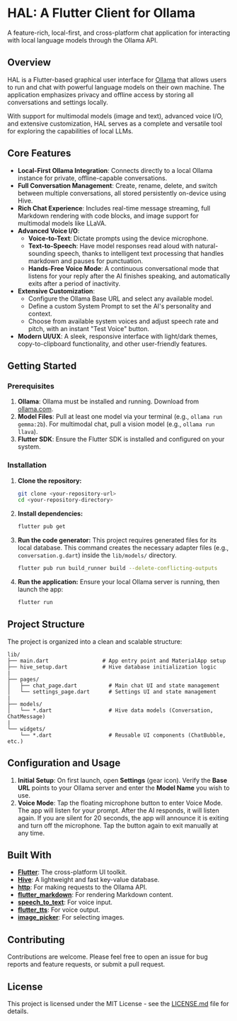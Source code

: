 # HAL: A Flutter Client for Ollama

A feature-rich, local-first, and cross-platform chat application for interacting with local language models through the Ollama API.

## Overview

HAL is a Flutter-based graphical user interface for [Ollama](https://ollama.com/) that allows users to run and chat with powerful language models on their own machine. The application emphasizes privacy and offline access by storing all conversations and settings locally.

With support for multimodal models (image and text), advanced voice I/O, and extensive customization, HAL serves as a complete and versatile tool for exploring the capabilities of local LLMs.

## Core Features

  - **Local-First Ollama Integration**: Connects directly to a local Ollama instance for private, offline-capable conversations.
  - **Full Conversation Management**: Create, rename, delete, and switch between multiple conversations, all stored persistently on-device using Hive.
  - **Rich Chat Experience**: Includes real-time message streaming, full Markdown rendering with code blocks, and image support for multimodal models like LLaVA.
  - **Advanced Voice I/O**:
      - **Voice-to-Text**: Dictate prompts using the device microphone.
      - **Text-to-Speech**: Have model responses read aloud with natural-sounding speech, thanks to intelligent text processing that handles markdown and pauses for punctuation.
      - **Hands-Free Voice Mode**: A continuous conversational mode that listens for your reply after the AI finishes speaking, and automatically exits after a period of inactivity.
  - **Extensive Customization**:
      - Configure the Ollama Base URL and select any available model.
      - Define a custom System Prompt to set the AI's personality and context.
      - Choose from available system voices and adjust speech rate and pitch, with an instant "Test Voice" button.
  - **Modern UI/UX**: A sleek, responsive interface with light/dark themes, copy-to-clipboard functionality, and other user-friendly features.

## Getting Started

### Prerequisites

1.  **Ollama**: Ollama must be installed and running. Download from [ollama.com](https://ollama.com/).
2.  **Model Files**: Pull at least one model via your terminal (e.g., `ollama run gemma:2b`). For multimodal chat, pull a vision model (e.g., `ollama run llava`).
3.  **Flutter SDK**: Ensure the Flutter SDK is installed and configured on your system.

### Installation

1.  **Clone the repository:**
    ```bash
    git clone <your-repository-url>
    cd <your-repository-directory>
    ```
2.  **Install dependencies:**
    ```bash
    flutter pub get
    ```
3.  **Run the code generator:**
    This project requires generated files for its local database. This command creates the necessary adapter files (e.g., `conversation.g.dart`) inside the `lib/models/` directory.
    ```bash
    flutter pub run build_runner build --delete-conflicting-outputs
    ```
4.  **Run the application:**
    Ensure your local Ollama server is running, then launch the app:
    ```bash
    flutter run
    ```

## Project Structure

The project is organized into a clean and scalable structure:

```
lib/
├── main.dart                 # App entry point and MaterialApp setup
├── hive_setup.dart           # Hive database initialization logic
|
├── pages/
│   ├── chat_page.dart          # Main chat UI and state management
│   └── settings_page.dart      # Settings UI and state management
|
├── models/
│   └── *.dart                  # Hive data models (Conversation, ChatMessage)
|
└── widgets/
    └── *.dart                  # Reusable UI components (ChatBubble, etc.)
```

## Configuration and Usage

1.  **Initial Setup**: On first launch, open **Settings** (gear icon). Verify the **Base URL** points to your Ollama server and enter the **Model Name** you wish to use.
2.  **Voice Mode**: Tap the floating microphone button to enter Voice Mode. The app will listen for your prompt. After the AI responds, it will listen again. If you are silent for 20 seconds, the app will announce it is exiting and turn off the microphone. Tap the button again to exit manually at any time.

## Built With

  - **[Flutter](https://flutter.dev/)**: The cross-platform UI toolkit.
  - **[Hive](https://www.google.com/search?q=https://pub.dev/packages/hive)**: A lightweight and fast key-value database.
  - **[http](https://pub.dev/packages/http)**: For making requests to the Ollama API.
  - **[flutter\_markdown](https://www.google.com/search?q=https://pub.dev/packages/flutter_markdown)**: For rendering Markdown content.
  - **[speech\_to\_text](https://pub.dev/packages/speech_to_text)**: For voice input.
  - **[flutter\_tts](https://pub.dev/packages/flutter_tts)**: For voice output.
  - **[image\_picker](https://pub.dev/packages/image_picker)**: For selecting images.

## Contributing

Contributions are welcome. Please feel free to open an issue for bug reports and feature requests, or submit a pull request.

## License

This project is licensed under the MIT License - see the [LICENSE.md](LICENSE.md) file for details.